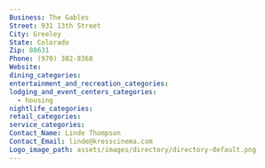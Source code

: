 ```yaml
---
Business: The Gables
Street: 931 13th Street
City: Greeley
State: Colorado
Zip: 80631
Phone: (970) 302-8368
Website:
dining_categories:
entertainment_and_recreation_categories:
lodging_and_event_centers_categories:
  - housing
nightlife_categories:
retail_categories:
service_categories:
Contact_Name: Linde Thompson
Contact_Email: linde@kresscinema.com
Logo_image_path: assets/images/directory/directory-default.png
---
```




